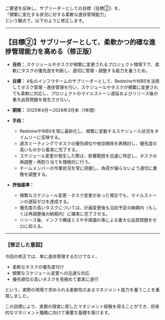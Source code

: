 ご要望を反映し、サブリーダーとしての目標（目標②）を、  
「頻繁に変化する状況に対する柔軟な進捗管理能力」  
という観点で、以下のように修正します。

---

## 【目標②】サブリーダーとして、柔軟かつ的確な進捗管理能力を高める（修正版）

- **目的：**
  スケジュールやタスクが頻繁に変更されるプロジェクト環境下で、柔軟にタスクの優先度を判断し、適切に管理・調整する能力を養うため。

- **目標：**
  4名のインフラチームのサブリーダーとして、RedmineやWBSを活用してタスク管理・進捗管理を行い、スケジュールやタスクが頻繁に変更されても柔軟に対応し、プロジェクトのマイルストーン遅延およびリリース後の重大品質問題を発生させない。

- **期限：**
  2025年4月～2026年3月末（1年間）

- **手段：**
  - RedmineやWBSを常に最新化し、頻繁に変動するスケジュール状況をタイムリーに反映する。
  - 週次ミーティングでタスクの優先順位や依存関係を再検討し、優先度の高いものから着実に完了する。
  - スケジュール変更が発生した際は、影響範囲を迅速に特定し、タスクの再調整・再割り当てを積極的に行う。
  - チームメンバーの作業状況を常に把握し、負荷が偏らないよう適切に業務を調整する。

- **評価基準：**
  - 頻繁なスケジュール変更・タスク変更があった場合でも、マイルストーンの遅延ゼロを達成する。
  - 優先度の高いタスクについては、計画変更後も当初予定の納期内（もしくは再調整後の納期内）に確実に完了させる。
  - リリース後、インフラ構成ミスや手順漏れ等による重大な品質問題をゼロに抑える。

---

### 【修正した意図】

今回の修正では、単に進捗管理するだけでなく、

- 柔軟なタスクの優先度付け
- 頻繁なスケジュール変更への迅速な対応
- 優先順位の高いタスクを見極めて着実に遂行

という、実際の現場で求められる柔軟性のあるマネジメント能力を養うことを重視しました。

この目標により、実務の現実に即したマネジメント経験を得ることができ、将来的なマネジメント職務に向けて重要な基礎を築けます。
